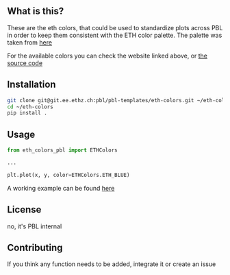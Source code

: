 ## What is this? 

These are the eth colors, that could be used to standardize plots across PBL in order to keep them consistent with the ETH color palette. 
The palette was taken from [here](https://ethz.ch/staffnet/en/service/communication/corporate-design/colours.html)

For the available colors you can check the website linked above, or [the source code](./src/eth_colors_pbl/eth_colors_pbl.py)

## Installation
```bash
git clone git@git.ee.ethz.ch:pbl/pbl-templates/eth-colors.git ~/eth-colors
cd ~/eth-colors
pip install .
```

## Usage 
```python
from eth_colors_pbl import ETHColors

...

plt.plot(x, y, color=ETHColors.ETH_BLUE)
```

A working example can be found [here](https://git.ee.ethz.ch/pbl/research/f1tenth/paperplots/rlpp-plots/-/commit/fe63d1c948e0480f56c7c46b3c63850280329fa5)

## License
no, it's PBL internal

## Contributing
If you think any function needs to be added, integrate it or create an issue


